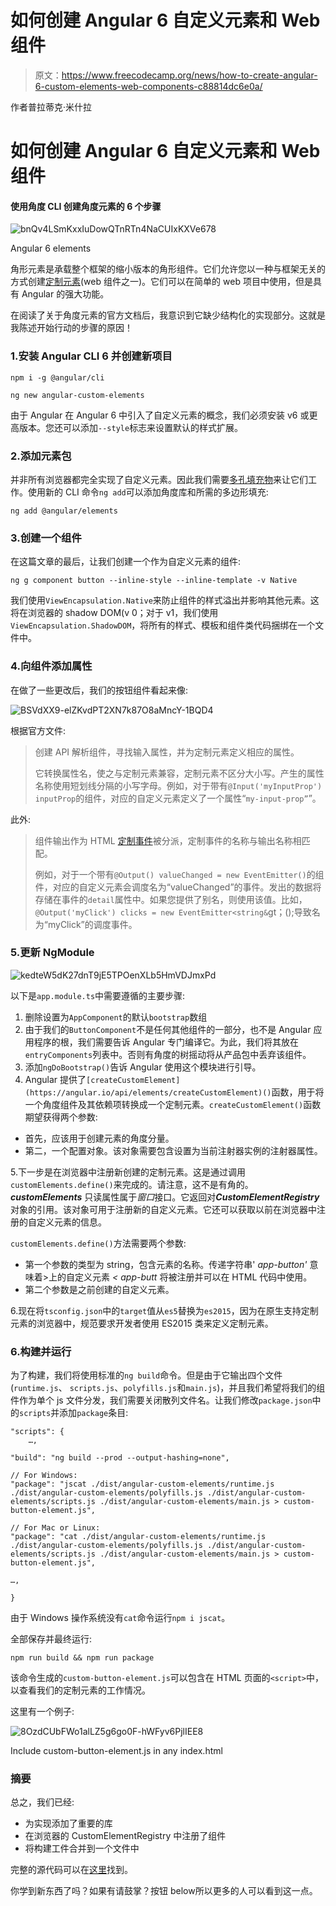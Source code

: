 # 如何创建 Angular 6 自定义元素和 Web 组件

> 原文：<https://www.freecodecamp.org/news/how-to-create-angular-6-custom-elements-web-components-c88814dc6e0a/>

作者普拉蒂克·米什拉

# 如何创建 Angular 6 自定义元素和 Web 组件

#### 使用角度 CLI 创建角度元素的 6 个步骤

![bnQv4LSmKxxIuDowQTnRTn4NaCUIxKXVe678](img/4fcaab4412c36330d69fc54cfceeae17.png)

Angular 6 elements

角形元素是承载整个框架的缩小版本的角形组件。它们允许您以一种与框架无关的方式创建[定制元素](https://developers.google.com/web/fundamentals/web-components/customelements)(web 组件之一)。它们可以在简单的 web 项目中使用，但是具有 Angular 的强大功能。

在阅读了关于角度元素的官方文档后，我意识到它缺少结构化的实现部分。这就是我陈述开始行动的步骤的原因！

### 1.安装 Angular CLI 6 并创建新项目

```
npm i -g @angular/cli

ng new angular-custom-elements
```

由于 Angular 在 Angular 6 中引入了自定义元素的概念，我们必须安装 v6 或更高版本。您还可以添加`--style`标志来设置默认的样式扩展。

### 2.添加元素包

并非所有浏览器都完全实现了自定义元素。因此我们需要[多孔填充物](https://www.webcomponents.org/polyfills)来让它们工作。使用新的 CLI 命令`ng add`可以添加角度库和所需的多边形填充:

```
ng add @angular/elements
```

### 3.创建一个组件

在这篇文章的最后，让我们创建一个作为自定义元素的组件:

```
ng g component button --inline-style --inline-template -v Native
```

我们使用`ViewEncapsulation.Native`来防止组件的样式溢出并影响其他元素。这将在浏览器的 shadow DOM(v 0；对于 v1，我们使用`ViewEncapsulation.ShadowDOM`，将所有的样式、模板和组件类代码捆绑在一个文件中。

### 4.向组件添加属性

在做了一些更改后，我们的按钮组件看起来像:

![BSVdXX9-elZKvdPT2XN7k87O8aMncY-1BQD4](img/303ef061c6a331590dac68435d264582.png)

根据官方文件:

> 创建 API 解析组件，寻找输入属性，并为定制元素定义相应的属性。
> 
> 它转换属性名，使之与定制元素兼容，定制元素不区分大小写。产生的属性名称使用短划线分隔的小写字母。例如，对于带有`@Input('myInputProp') inputProp`的组件，对应的自定义元素定义了一个属性“`my-input-prop”`”。

此外:

> 组件输出作为 HTML [定制事件](https://developer.mozilla.org/en-US/docs/Web/API/CustomEvent)被分派，定制事件的名称与输出名称相匹配。
> 
> 例如，对于一个带有`@Output() valueChanged = new EventEmitter()`的组件，对应的自定义元素会调度名为“valueChanged”的事件。发出的数据将存储在事件的`detail`属性中。如果您提供了别名，则使用该值。比如，`@Output('myClick') clicks = new EventEmitter<string&`gt；();导致名为“myClick”的调度事件。

### 5.更新 NgModule

![kedteW5dK27dnT9jE5TPOenXLb5HmVDJmxPd](img/7997510e2fd299f3765ff2a495dc5e2d.png)

以下是`app.module.ts`中需要遵循的主要步骤:

1.  删除设置为`AppComponent`的默认`bootstrap`数组
2.  由于我们的`ButtonComponent`不是任何其他组件的一部分，也不是 Angular 应用程序的根，我们需要告诉 Angular 专门编译它。为此，我们将其放在`entryComponents`列表中。否则有角度的树摇动将从产品包中丢弃该组件。
3.  添加`ngDoBootstrap()`告诉 Angular 使用这个模块进行引导。
4.  Angular 提供了`[createCustomElement](https://angular.io/api/elements/createCustomElement)()`函数，用于将一个角度组件及其依赖项转换成一个定制元素。`createCustomElement()`函数期望获得两个参数:

*   首先，应该用于创建元素的角度分量。
*   第二，一个配置对象。该对象需要包含设置为当前注射器实例的注射器属性。

5.下一步是在浏览器中注册新创建的定制元素。这是通过调用`customElements.define()`来完成的。请注意，这不是有角的。 ***customElements*** 只读属性属于*窗口*接口。它返回对***CustomElementRegistry***对象的引用。该对象可用于注册新的自定义元素。它还可以获取以前在浏览器中注册的自定义元素的信息。

`customElements.define()`方法需要两个参数:

*   第一个参数的类型为 string，包含元素的名称。传递字符串' *app-button'* 意味着>上的自定义元素 *< app-butt* 将被注册并可以在 HTML 代码中使用。
*   第二个参数是之前创建的自定义元素。

6.现在将`tsconfig.json`中的`target`值从`es5`替换为`es2015`，因为在原生支持定制元素的浏览器中，规范要求开发者使用 ES2015 类来定义定制元素。

### 6.构建并运行

为了构建，我们将使用标准的`ng build`命令。但是由于它输出四个文件(`runtime.js`、 `scripts.js`、`polyfills.js`和`main.js`)，并且我们希望将我们的组件作为单个 js 文件分发，我们需要关闭散列文件名。让我们修改`package.json`中的`scripts`并添加`package`条目:

```
"scripts": {
    …,

"build": "ng build --prod --output-hashing=none",

// For Windows:
"package": "jscat ./dist/angular-custom-elements/runtime.js ./dist/angular-custom-elements/polyfills.js ./dist/angular-custom-elements/scripts.js ./dist/angular-custom-elements/main.js > custom-button-element.js",

// For Mac or Linux:
"package": "cat ./dist/angular-custom-elements/runtime.js ./dist/angular-custom-elements/polyfills.js ./dist/angular-custom-elements/scripts.js ./dist/angular-custom-elements/main.js > custom-button-element.js",

…,

}
```

由于 Windows 操作系统没有`cat`命令运行`npm i jscat`。

全部保存并最终运行:

```
npm run build && npm run package
```

该命令生成的`custom-button-element.js`可以包含在 HTML 页面的`<script>`中，以查看我们的定制元素的工作情况。

这里有一个例子:

![8OzdCUbFWo1alLZ5g6go0F-hWFyv6PjlIEE8](img/70ec5f50f0bc067abdf0d00c07c4a0c2.png)

Include custom-button-element.js in any index.html

### 摘要

总之，我们已经:

*   为实现添加了重要的库
*   在浏览器的 CustomElementRegistry 中注册了组件
*   将构建工件合并到一个文件中

完整的源代码可以在[这里](https://github.com/patrick1729/angular-elements)找到。

你学到新东西了吗？如果有请鼓掌？按钮 below️所以更多的人可以看到这一点。